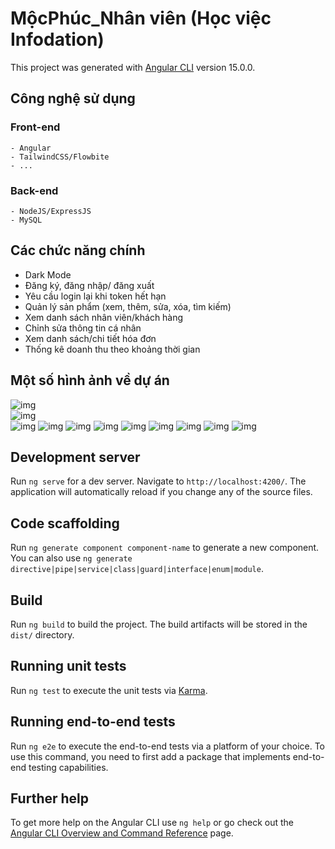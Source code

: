 # MộcPhúc_Nhân viên (Học việc Infodation)

This project was generated with [Angular CLI](https://github.com/angular/angular-cli) version 15.0.0.

## Công nghệ sử dụng
### Front-end
    - Angular
    - TailwindCSS/Flowbite
    - ...
### Back-end
    - NodeJS/ExpressJS
    - MySQL

## Các chức năng chính
- Dark Mode
- Đăng ký, đăng nhập/ đăng xuất
- Yêu cầu login lại khi token hết hạn
- Quản lý sản phẩm (xem, thêm, sửa, xóa, tìm kiếm)
- Xem danh sách nhân viên/khách hàng
- Chỉnh sửa thông tin cá nhân
- Xem danh sách/chi tiết hóa đơn
- Thống kê doanh thu theo khoảng thời gian

## Một số hình ảnh về dự án
![img](https://i.imgur.com/wsh3F9i.png)     
![img](https://i.imgur.com/LqqL5a4.png)     
![img](https://i.imgur.com/Zg3sOGm.png) 
![img](https://i.imgur.com/Tv2dnup.png) 
![img](https://i.imgur.com/qDLQKmZ.png) 
![img](https://i.imgur.com/eqqC81r.png) 
![img](https://i.imgur.com/xQnUihL.png) 
![img](https://i.imgur.com/2VuWQac.png) 
![img](https://i.imgur.com/1m9o7vS.png) 
![img](https://i.imgur.com/XKKJYFZ.png) 
![img](https://i.imgur.com/zkDGj2M.png) 

## Development server

Run `ng serve` for a dev server. Navigate to `http://localhost:4200/`. The application will automatically reload if you change any of the source files.

## Code scaffolding

Run `ng generate component component-name` to generate a new component. You can also use `ng generate directive|pipe|service|class|guard|interface|enum|module`.

## Build

Run `ng build` to build the project. The build artifacts will be stored in the `dist/` directory.

## Running unit tests

Run `ng test` to execute the unit tests via [Karma](https://karma-runner.github.io).

## Running end-to-end tests

Run `ng e2e` to execute the end-to-end tests via a platform of your choice. To use this command, you need to first add a package that implements end-to-end testing capabilities.

## Further help

To get more help on the Angular CLI use `ng help` or go check out the [Angular CLI Overview and Command Reference](https://angular.io/cli) page.
